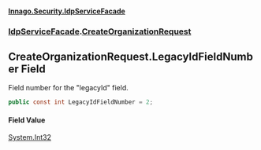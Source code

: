 #### [Innago\.Security\.IdpServiceFacade](../../index.md 'index')
### [IdpServiceFacade](../index.md 'IdpServiceFacade').[CreateOrganizationRequest](index.md 'IdpServiceFacade\.CreateOrganizationRequest')

## CreateOrganizationRequest\.LegacyIdFieldNumber Field

Field number for the "legacyId" field\.

```csharp
public const int LegacyIdFieldNumber = 2;
```

#### Field Value
[System\.Int32](https://learn.microsoft.com/en-us/dotnet/api/system.int32 'System\.Int32')